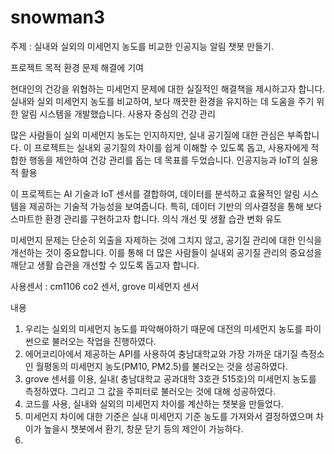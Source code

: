 # snowman3

주제 : 실내와 실외의 미세먼지 농도를 비교한 인공지능 알림 챗봇 만들기.

프로젝트 목적
환경 문제 해결에 기여

현대인의 건강을 위협하는 미세먼지 문제에 대한 실질적인 해결책을 제시하고자 합니다.
실내와 실외 미세먼지 농도를 비교하여, 보다 깨끗한 환경을 유지하는 데 도움을 주기 위한 알림 시스템을 개발했습니다.
사용자 중심의 건강 관리

많은 사람들이 실외 미세먼지 농도는 인지하지만, 실내 공기질에 대한 관심은 부족합니다.
이 프로젝트는 실내외 공기질의 차이를 쉽게 이해할 수 있도록 돕고, 사용자에게 적합한 행동을 제안하여 건강 관리를 돕는 데 목표를 두었습니다.
인공지능과 IoT의 실용적 활용

이 프로젝트는 AI 기술과 IoT 센서를 결합하여, 데이터를 분석하고 효율적인 알림 시스템을 제공하는 기술적 가능성을 보여줍니다.
특히, 데이터 기반의 의사결정을 통해 보다 스마트한 환경 관리를 구현하고자 합니다.
의식 개선 및 생활 습관 변화 유도

미세먼지 문제는 단순히 외출을 자제하는 것에 그치지 않고, 공기질 관리에 대한 인식을 개선하는 것이 중요합니다.
이를 통해 더 많은 사람들이 실내외 공기질 관리의 중요성을 깨닫고 생활 습관을 개선할 수 있도록 돕고자 합니다.


사용센서 : cm1106 co2 센서, grove 미세먼지 센서

내용
1. 우리는 실외의 미세먼지 농도를 파악해야하기 때문에 대전의 미세먼지 농도를 파이썬으로 불러오는 작업을 진행하였다.
2. 에어코리아에서 제공하는 API를 사용하여 충남대학교와 가장 가까운 대기질 측정소인 월평동의 미세먼지 농도(PM10, PM2.5)를 불러오는 것을 성공하였다.
3. grove 센서를 이용, 실내( 충남대학교 공과대학 3호관 515호)의 미세먼지 농도를 측정하였다. 그리고 그 값을 주피터로 불러오는 것에 대해 성공하였다.
4. 코드를 사용, 실내와 실외의 미세먼지 차이를 계산하는 챗봇을 만들었다.
5. 미세먼지 차이에 대한 기준은 실내 미세먼지 기준 농도를 가져와서 결정하였으며 차이가 높을시 챗봇에서 환기, 창문 닫기 등의 제안이 가능하다.
6. 
